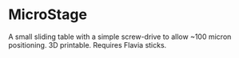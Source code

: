 # MicroStage
A small sliding table with a simple screw-drive to allow ~100 micron positioning. 3D printable. Requires Flavia sticks.
